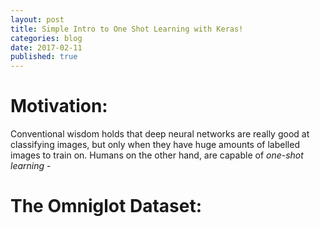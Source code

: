 ```yaml
---
layout: post
title: Simple Intro to One Shot Learning with Keras!
categories: blog
date: 2017-02-11
published: true
---
```

# Motivation:

 Conventional wisdom holds that deep neural networks are really good at classifying images, but only when they have huge amounts of labelled images to train on. Humans on the other hand, are capable of *one-shot learning* -  



 # The Omniglot Dataset: 
